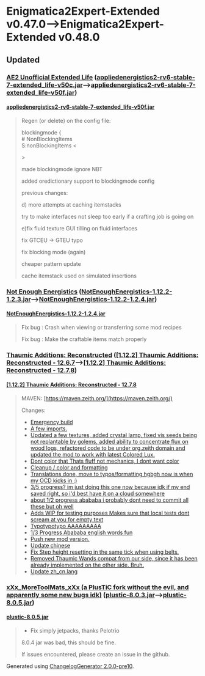 # Enigmatica2Expert-Extended v0.47.0⟶Enigmatica2Expert-Extended v0.48.0


## Updated

### [AE2 Unofficial Extended Life](https://www.curseforge.com/minecraft/mc-mods/ae2-extended-life) ([appliedenergistics2-rv6-stable-7-extended_life-v50c.jar](https://www.curseforge.com/minecraft/mc-mods/ae2-extended-life/files/3649419)⟶[appliedenergistics2-rv6-stable-7-extended_life-v50f.jar](https://www.curseforge.com/minecraft/mc-mods/ae2-extended-life/files/3661725))

#### [appliedenergistics2-rv6-stable-7-extended_life-v50f.jar](https://www.curseforge.com/minecraft/mc-mods/ae2-extended-life/files/3661725)
  > 
  > Regen (or delete) on the config file:
  > 
  > <p>blockingmode {<br /> # NonBlockingItems<br /> S:nonBlockingItems &lt;</p>
  > 
  > <p>&gt;</p>
  > 
  > made blockingmode ignore NBT
  > 
  > added oredictionary support to blockingmode config
  > 
  > previous changes:
  > 
  > d) more attempts at caching itemstacks
  > 
  > try to make interfaces not sleep too early if a crafting job is going on
  > 
  > e)fix fluid texture GUI tilling on fluid interfaces
  > 
  > fix GTCEU -> GTEU typo
  > 
  > fix blocking mode (again)
  > 
  > cheaper pattern update
  > 
  > cache itemstack used on simulated insertions
  > 
### [Not Enough Energistics](https://www.curseforge.com/minecraft/mc-mods/not-enough-energistics) ([NotEnoughEnergistics-1.12.2-1.2.3.jar](https://www.curseforge.com/minecraft/mc-mods/not-enough-energistics/files/3647329)⟶[NotEnoughEnergistics-1.12.2-1.2.4.jar](https://www.curseforge.com/minecraft/mc-mods/not-enough-energistics/files/3662261))

#### [NotEnoughEnergistics-1.12.2-1.2.4.jar](https://www.curseforge.com/minecraft/mc-mods/not-enough-energistics/files/3662261)
  > 
  > Fix bug : Crash when viewing or transferring some mod recipes
  > 
  > Fix bug : Make the craftable items match properly
  > 
### [Thaumic Additions: Reconstructed](https://www.curseforge.com/minecraft/mc-mods/thaumic-additions) ([[1.12.2] Thaumic Additions: Reconstructed - 12.6.7](https://www.curseforge.com/minecraft/mc-mods/thaumic-additions/files/3280205)⟶[[1.12.2] Thaumic Additions: Reconstructed - 12.7.8](https://www.curseforge.com/minecraft/mc-mods/thaumic-additions/files/3663195))

#### [[1.12.2] Thaumic Additions: Reconstructed - 12.7.8](https://www.curseforge.com/minecraft/mc-mods/thaumic-additions/files/3663195)
  > 
  > MAVEN: [https://maven.zeith.org/](https://maven.zeith.org/)
  > 
  > Changes:
  > 
  > * [ Emergency build](https://gitlab.com/DragonForge/ThaumicAdditions/commit/eb12a9369c02ea0)
  > * [ A few imports.](https://gitlab.com/DragonForge/ThaumicAdditions/commit/5a32045efef156f)
  > * [ Updated a few textures, added crystal lamp, fixed vis seeds being not replantable by golems, added ability to concentrate flux on wood logs, refactored code to be under org.zeith domain and updated the mod to work with latest Colored Lux.](https://gitlab.com/DragonForge/ThaumicAdditions/commit/ef6d2be16266423)
  > * [ Dont color that Thats fluff not mechanics, I dont want color](https://gitlab.com/DragonForge/ThaumicAdditions/commit/cb0002514b3d33f)
  > * [ Cleanup / color and formatting](https://gitlab.com/DragonForge/ThaumicAdditions/commit/7ea78b12ba934bc)
  > * [ Translations done, move to typos/formatting hgbgh now is when my OCD kicks in :)](https://gitlab.com/DragonForge/ThaumicAdditions/commit/553df679e769c39)
  > * [ 3/5 progress? im just doing this one now because idk if my end saved right, so i'd best have it on a cloud somewhere](https://gitlab.com/DragonForge/ThaumicAdditions/commit/6892d7a1e9c22ff)
  > * [ about 1/2 progress abababa i probably dont need to commit all these but oh well](https://gitlab.com/DragonForge/ThaumicAdditions/commit/91abf92ac9f70c5)
  > * [ Adds WIP for testing purposes Makes sure that local tests dont scream at you for empty text](https://gitlab.com/DragonForge/ThaumicAdditions/commit/eda9cc5a66a8565)
  > * [ Typotypotypo AAAAAAAAA](https://gitlab.com/DragonForge/ThaumicAdditions/commit/aca871ac87428af)
  > * [ 1/3 Progress Abababa english words fun](https://gitlab.com/DragonForge/ThaumicAdditions/commit/2864fac72f526cf)
  > * [ Push new mod version.](https://gitlab.com/DragonForge/ThaumicAdditions/commit/c144067d0923d2a)
  > * [ Update chinese](https://gitlab.com/DragonForge/ThaumicAdditions/commit/4c1bcb7a2889ce9)
  > * [ Fix Step height resetting in the same tick when using belts.](https://gitlab.com/DragonForge/ThaumicAdditions/commit/ed5592c4646f4f1)
  > * [ Removed Thaumic Wands compat from our side, since it has been already implemented on the other side. Bruh.](https://gitlab.com/DragonForge/ThaumicAdditions/commit/b437b44ccaf4d28)
  > * [ Update zh_cn.lang](https://gitlab.com/DragonForge/ThaumicAdditions/commit/9cb7ae3c42f40b3)
  > 
### [xXx_MoreToolMats_xXx (a PlusTiC fork without the evil, and apparently some new bugs idk)](https://www.curseforge.com/minecraft/mc-mods/plusticminusbad) ([plustic-8.0.3.jar](https://www.curseforge.com/minecraft/mc-mods/plusticminusbad/files/3319812)⟶[plustic-8.0.5.jar](https://www.curseforge.com/minecraft/mc-mods/plusticminusbad/files/3648592))

#### [plustic-8.0.5.jar](https://www.curseforge.com/minecraft/mc-mods/plusticminusbad/files/3648592)
  > 
  > * Fix simply jetpacks, thanks Pelotrio
  > 
  > 8.0.4 jar was bad, this should be fine.
  > 
  > If issues encountered, please create an issue in the github.
  > 

Generated using [ChangelogGenerator 2.0.0-pre10](https://github.com/TheRandomLabs/ChangelogGenerator).
